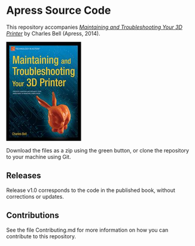 # Apress Source Code

This repository accompanies [*Maintaining and Troubleshooting Your 3D Printer*](http://www.apress.com/9781430268093) by Charles Bell (Apress, 2014).

![Cover image](9781430268093.jpg)

Download the files as a zip using the green button, or clone the repository to your machine using Git.

## Releases

Release v1.0 corresponds to the code in the published book, without corrections or updates.

## Contributions

See the file Contributing.md for more information on how you can contribute to this repository.
